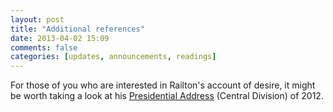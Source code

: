 ```yaml
---
layout: post
title: "Additional references"
date: 2013-04-02 15:09
comments: false
categories: [updates, announcements, readings]
---
```


For those of you who are interested in Railton's account of desire, it might be worth taking a look at his [Presidential Address](https://www.dropbox.com/s/kc4zvxr2pykx6nq/Railton2012.pdf) (Central Division) of 2012. 
